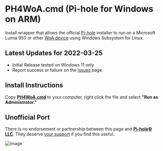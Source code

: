 # PH4WoA.cmd (Pi-hole for Windows on ARM)

Install wrapper that allows the official [Pi-hole](https://github.com/pi-hole) installer to run on a Microsoft Lumia 950 or other [WoA device](https://woa-project.github.io/LumiaWOA) using Windows Subsystem for Linux.  

## Latest Updates for 2022-03-25

- Initial Release tested on Windows 11 only
- Report success or failure on the [Issues](https://github.com/DesktopECHO/Pi-Hole-for-WoA/issues) page.  

## Install Instructions
Copy [**PH4WoA.cmd**](https://raw.githubusercontent.com/DesktopECHO/Pi-Hole-for-WoA/main/PH4WoA.cmd) to your computer, right click the file and select **"Run as Administrator."**  

## Unofficial Port
There is no endorsement or partnership between this page and [**Pi-hole© LLC**](https://pi-hole.net).  They deserve [your support](https://pi-hole.net/donate/) if you find this useful.

![image](https://user-images.githubusercontent.com/33142753/160196701-2d9cc1c6-e359-42c4-8b4f-f77e1dded122.png)
